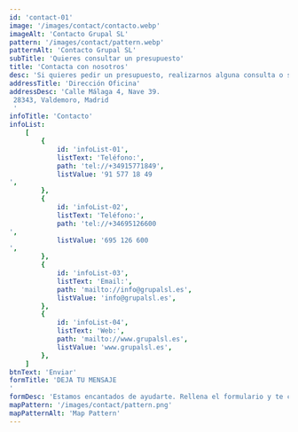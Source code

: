 ```yaml
---
id: 'contact-01'
image: '/images/contact/contacto.webp'
imageAlt: 'Contacto Grupal SL'
pattern: '/images/contact/pattern.webp'
patternAlt: 'Contacto Grupal SL'
subTitle: 'Quieres consultar un presupuesto'
title: 'Contacta con nosotros'
desc: 'Si quieres pedir un presupuesto, realizarnos alguna consulta o solucionar alguna duda rellena el formulario y envíanoslo. Estaremos encantados de atenderte'
addressTitle: 'Dirección Oficina'
addressDesc: 'Calle Málaga 4, Nave 39.
 28343, Valdemoro, Madrid
 '
infoTitle: 'Contacto'
infoList:
    [
        {
            id: 'infoList-01',
            listText: 'Teléfono:',
            path: 'tel://+34915771849',
            listValue: '91 577 18 49
',
        },
        {
            id: 'infoList-02',
            listText: 'Teléfono:',
            path: 'tel://+34695126600
',
            listValue: '695 126 600
',
        },
        {
            id: 'infoList-03',
            listText: 'Email:',
            path: 'mailto://info@grupalsl.es',
            listValue: 'info@grupalsl.es',
        },
        {
            id: 'infoList-04',
            listText: 'Web:',
            path: 'mailto://www.grupalsl.es',
            listValue: 'www.grupalsl.es',
        },
    ]
btnText: 'Enviar'
formTitle: 'DEJA TU MENSAJE
'
formDesc: 'Estamos encantados de ayudarte. Rellena el formulario y te contestaremos en el menor tiempo posible'
mapPattern: '/images/contact/pattern.png'
mapPatternAlt: 'Map Pattern'
---
```

